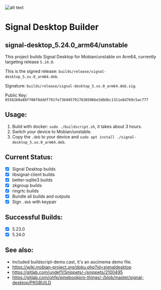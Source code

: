 ![alt text](https://signal.org/assets/header/logo-f7ef605fe417d5520d38d546b3b774b4261c75220b9904da4d8b2ffc19a761ff.png)

# Signal Desktop Builder

## signal-desktop_5.24.0_arm64/unstable

This project builds Signal Desktop for Mobian/unstable on Arm64, currently targeting release `5.24.0`.

This is the signed release: `builds/release/signal-desktop_5.xx.0_arm64.deb`.

Signature: `builds/release/signal-desktop_5.xx.0_arm64.deb.sig`.

Public Key: `0558260a88ff08f8dddf791fe73b9457917830506be3d8dbc1311e8d769c5ac777`

## Usage:

1. Build with docker: `sudo ./buildscript.sh`, it takes about 3 hours.
2. Switch your device to Mobian/unstable.
2. Copy the `.deb` to your device and `sudo apt install ./signal-desktop_5.xx.0_arm64.deb`.

## Current Status:

* [x] Signal Desktop builds
* [x] libsignal-client builds
* [x] better-sqlite3 builds
* [x] zkgroup builds
* [x] ringrtc builds
* [x] Bundle all builds and outputs
* [x] Sign `.deb` with keypair

## Successful Builds:

* [x] 5.23.0
* [x] 5.24.0

## See also:

* Included buildscript-demo.cast, it's an asciinema demo file.
* https://wiki.mobian-project.org/doku.php?id=signaldesktop
* https://gitlab.com/undef1/Snippets/-/snippets/2100495
* https://gitlab.com/ohfp/pinebookpro-things/-/blob/master/signal-desktop/PKGBUILD
